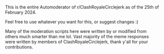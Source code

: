 This is the entire Automoderator of r/ClashRoyaleCirclejerk as of the 25th of February 2024.

Feel free to use whatever you want for this, or suggest changes :)

Many of the moderation scripts here were written by or modified from others much smarter than me lol. Vast majority of the meme responses were written by members of ClashRoyaleCirclejerk, thank y'all for your contributions.
